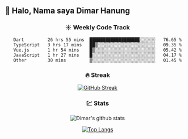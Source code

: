 ## 👋 Halo, Nama saya **Dimar Hanung**

<center>

### :sunny: Weekly Code Track
<!--START_SECTION:waka-->

```text
Dart         26 hrs 55 mins  ███████████████████░░░░░░   76.65 %
TypeScript   3 hrs 17 mins   ██▒░░░░░░░░░░░░░░░░░░░░░░   09.35 %
Vue.js       1 hr 54 mins    █▒░░░░░░░░░░░░░░░░░░░░░░░   05.42 %
JavaScript   1 hr 27 mins    █░░░░░░░░░░░░░░░░░░░░░░░░   04.17 %
Other        30 mins         ▒░░░░░░░░░░░░░░░░░░░░░░░░   01.45 %
```

<!--END_SECTION:waka-->

### :fire: Streak

[![GitHub Streak](http://github-readme-streak-stats.herokuapp.com?user=dimar-hanung)](https://git.io/streak-stats)

### :chart: Stats

![Dimar's github stats](https://github-readme-stats.vercel.app/api?username=dimar-hanung&show_icons=true&theme=vue)

[![Top Langs](https://github-readme-stats.vercel.app/api/top-langs/?username=dimar-hanung)](#)

</center>
